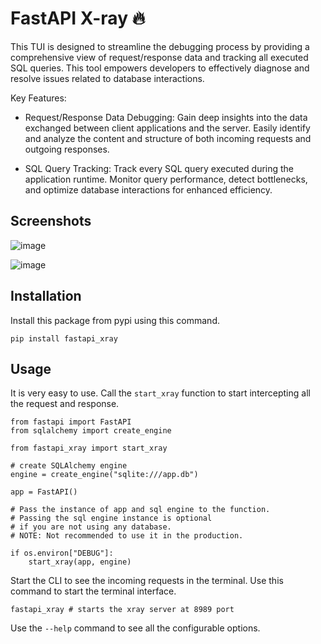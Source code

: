 # FastAPI X-ray 🔥
This TUI is designed to streamline the debugging process by providing a comprehensive view of request/response data and tracking all executed SQL queries. This tool empowers developers to effectively diagnose and resolve issues related to database interactions.

Key Features:

- Request/Response Data Debugging: Gain deep insights into the data exchanged between client applications and the server. Easily identify and analyze the content and structure of both incoming requests and outgoing responses.

- SQL Query Tracking: Track every SQL query executed during the application runtime. Monitor query performance, detect bottlenecks, and optimize database interactions for enhanced efficiency.

## Screenshots
![image](https://github.com/ropali/fastapi_xray/assets/31515245/504a8da8-f366-4f1c-ba56-cd798cb70a91)

![image](https://github.com/ropali/fastapi_xray/assets/31515245/cc1fb459-f4b3-45ff-ae66-1c5a48316f6c)

## Installation
Install this package from pypi using this command.
```
pip install fastapi_xray
```

## Usage
It is very easy to use. Call the `start_xray` function to start intercepting all the request and response.

```
from fastapi import FastAPI
from sqlalchemy import create_engine

from fastapi_xray import start_xray

# create SQLAlchemy engine
engine = create_engine("sqlite:///app.db")

app = FastAPI()

# Pass the instance of app and sql engine to the function.
# Passing the sql engine instance is optional
# if you are not using any database.
# NOTE: Not recommended to use it in the production.

if os.environ["DEBUG"]:
    start_xray(app, engine)
```

Start the CLI to see the incoming requests in the terminal. Use this command to start the terminal interface.
```
fastapi_xray # starts the xray server at 8989 port
```
Use the `--help` command to see all the configurable options.
